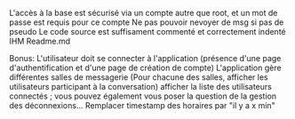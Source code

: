L'accès à la base est sécurisé via un compte autre que root, et un mot de passe est requis pour ce compte
Ne pas pouvoir nevoyer de msg si pas de pseudo
Le code source est suffisament commenté et correctement indenté
IHM
Readme.md


Bonus:
L'utilisateur doit se connecter à l'application (présence d'une page d'authentification et d'une page de création de compte)
L'application gère différentes salles de messagerie (Pour chacune des salles, afficher les utilisateurs participant à la conversation)
afficher la liste des utilisateurs connectés ; vous pouvez également vous poser la
question de la gestion des déconnexions…
Remplacer timestamp des horaires par "il y a x min"